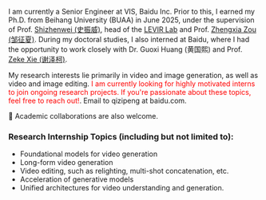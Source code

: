 I am currently a Senior Engineer at VIS, Baidu Inc. Prior to this, I earned my Ph.D. from Beihang University (BUAA) in June 2025, under the supervision of Prof. [Shizhenwei (史振威)](https://scholar.google.com/citations?user=kNhFWQIAAAAJ&hl=zh-CN), head of the [LEVIR Lab](https://levir.buaa.edu.cn/) and Prof. [Zhengxia Zou (邹征夏)](https://zhengxiazou.github.io/). During my doctoral studies, I also interned at Baidu, where I had the opportunity to work closely with Dr. Guoxi Huang (黄国熙) and Prof. [Zeke Xie (谢泽柯)](https://sites.google.com/view/zeke-xie).

My research interests lie primarily in video and image generation, as well as video and image editing. <span style="color:red"> I am currently looking for highly motivated interns to join ongoing research projects. If you're passionate about these topics, feel free to reach out!</span>. Email to qizipeng at baidu.com.

🤝 Academic collaborations are also welcome.

### Research Internship Topics (including but not limited to):

- Foundational models for video generation  
- Long-form video generation  
- Video editing, such as relighting, multi-shot concatenation, etc.  
- Acceleration of generative models  
- Unified architectures for video understanding and generation.
